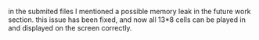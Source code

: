 in the submited files I mentioned a possible memory leak in the future work section.
this issue has been fixed, and now all 13*8 cells can be played in and displayed on the screen correctly.
